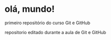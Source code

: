 # olá, mundo!
 primeiro repositório do curso Git e GitHub


repositorio editado durante a aula de Git e GitHub
